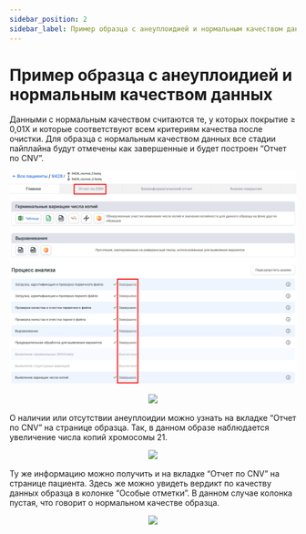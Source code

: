 ```yaml
---
sidebar_position: 2
sidebar_label: Пример образца с анеуплоидией и нормальным качеством данных
---
```


# Пример образца с анеуплоидией и нормальным качеством данных

Данными с нормальным качеством считаются те, у которых покрытие ≥ 0,01X и которые соответствуют всем критериям качества после очистки. Для образца с нормальным качеством данных все стадии пайплайна будут отмечены как завершенные и будет построен “Отчет по CNV”.

![41](/img/rus/41-main-page-normal-data-quality.png)
<p align="center">
<img src={require('/img/rus/41-main-page-normal-data-quality.png').default} width="800"/>
</p>

О наличии или отсутствии анеуплоидии можно узнать на вкладке “Отчет по CNV” на странице образца. Так, в данном образе наблюдается увеличение числа копий хромосомы 21.

<p align="center">
<img src={require('/img/rus/42-cnv-report-normal-data-quality-chr21.png').default} width="800"/>
</p>

Ту же информацию можно получить и на вкладке “Отчет по CNV” на странице пациента. Здесь же можно увидеть вердикт по качеству данных образца в колонке “Особые отметки”. В данном случае колонка пустая, что говорит о нормальном качестве образца.

<p align="center">
<img src={require('/img/rus/43-patient-cnv-report-normal-data-quality-chr21.png').default} width="900"/>
</p>
